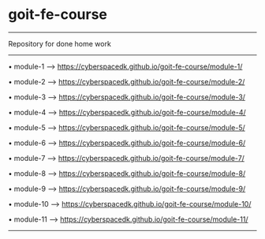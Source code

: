 # goit-fe-course
_______________________________
Repository for done home work
________________________________

&bull; module-1  -->  https://cyberspacedk.github.io/goit-fe-course/module-1/

&bull; module-2  -->  https://cyberspacedk.github.io/goit-fe-course/module-2/

&bull; module-3  -->  https://cyberspacedk.github.io/goit-fe-course/module-3/

&bull; module-4  -->  https://cyberspacedk.github.io/goit-fe-course/module-4/

&bull; module-5  -->  https://cyberspacedk.github.io/goit-fe-course/module-5/

&bull; module-6  -->  https://cyberspacedk.github.io/goit-fe-course/module-6/

&bull; module-7  -->  https://cyberspacedk.github.io/goit-fe-course/module-7/

&bull; module-8  -->  https://cyberspacedk.github.io/goit-fe-course/module-8/

&bull; module-9  -->  https://cyberspacedk.github.io/goit-fe-course/module-9/

&bull; module-10  -->  https://cyberspacedk.github.io/goit-fe-course/module-10/

&bull; module-11  -->  https://cyberspacedk.github.io/goit-fe-course/module-11/
_______________________________________________________________________________
